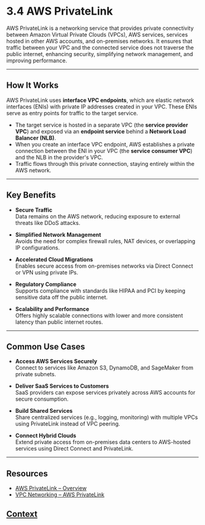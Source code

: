 # 3.4 AWS PrivateLink

AWS PrivateLink is a networking service that provides private connectivity between Amazon Virtual Private Clouds (VPCs), AWS services, services hosted in other AWS accounts, and on-premises networks. It ensures that traffic between your VPC and the connected service does not traverse the public internet, enhancing security, simplifying network management, and improving performance.

---

## How It Works

AWS PrivateLink uses **interface VPC endpoints**, which are elastic network interfaces (ENIs) with private IP addresses created in your VPC. These ENIs serve as entry points for traffic to the target service.

- The target service is hosted in a separate VPC (the **service provider VPC**) and exposed via an **endpoint service** behind a **Network Load Balancer (NLB)**.
- When you create an interface VPC endpoint, AWS establishes a private connection between the ENI in your VPC (the **service consumer VPC**) and the NLB in the provider's VPC.
- Traffic flows through this private connection, staying entirely within the AWS network.

---

## Key Benefits

- **Secure Traffic**  
  Data remains on the AWS network, reducing exposure to external threats like DDoS attacks.

- **Simplified Network Management**  
  Avoids the need for complex firewall rules, NAT devices, or overlapping IP configurations.

- **Accelerated Cloud Migrations**  
  Enables secure access from on-premises networks via Direct Connect or VPN using private IPs.

- **Regulatory Compliance**  
  Supports compliance with standards like HIPAA and PCI by keeping sensitive data off the public internet.

- **Scalability and Performance**  
  Offers highly scalable connections with lower and more consistent latency than public internet routes.

---

## Common Use Cases

- **Access AWS Services Securely**  
  Connect to services like Amazon S3, DynamoDB, and SageMaker from private subnets.

- **Deliver SaaS Services to Customers**  
  SaaS providers can expose services privately across AWS accounts for secure consumption.

- **Build Shared Services**  
  Share centralized services (e.g., logging, monitoring) with multiple VPCs using PrivateLink instead of VPC peering.

- **Connect Hybrid Clouds**  
  Extend private access from on-premises data centers to AWS-hosted services using Direct Connect and PrivateLink.

---

## Resources

- [AWS PrivateLink – Overview](https://www.youtube.com/watch?v=_mHLkFeTuFo)  
- [VPC Networking – AWS PrivateLink](https://www.youtube.com/watch?v=KSvNZquzChM)


## [Context](./../context.md)
